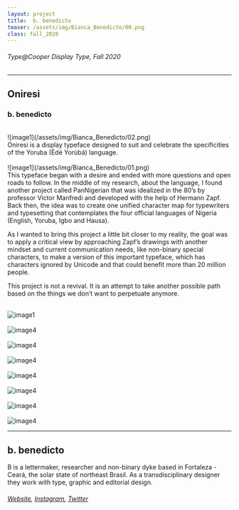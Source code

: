```yaml
---
layout: project
title:  b. benedicto
teaser: /assets/img/Bianca_Benedicto/00.png
class: fall_2020
---
```

###### Type@Cooper Display Type, Fall 2020 ######
---
## Oniresi ##
### b. benedicto ###
<br>
![image1](/assets/img/Bianca_Benedicto/02.png)
<br>
Oniresi is a display typeface designed to suit and celebrate the specificities of the Yoruba (Èdé Yorùbá) language.
<br><br>
![image1](/assets/img/Bianca_Benedicto/01.png)
<br>
This typeface began with a desire and ended with more questions and open roads to follow. In the middle of my research, about the language, I found another project called PanNigerian that was idealized in the 80’s by professor Victor Manfredi and developed with the help of Hermann Zapf. Back then, the idea was to create one unified character map for typewriters and typesetting that contemplates the four official languages of Nigeria (English, Yoruba, Igbo and Hausa).

As I wanted to bring this project a little bit closer to my reality, the goal was to apply a critical view by approaching Zapf’s drawings with another mindset and current communication needs, like non-binary special characters, to make a version of this important typeface, which has characters ignored by Unicode and that could benefit more than 20 million people.

This project is not a revival. It is an attempt to take another possible path based on the things we don’t want to perpetuate anymore. 
<br><br>

![image1](/assets/img/Bianca_Benedicto/03.png)
<br><br>
![image4](/assets/img/Bianca_Benedicto/04.png)
<br><br>
![image4](/assets/img/Bianca_Benedicto/05.png)
<br><br>
![image4](/assets/img/Bianca_Benedicto/06.png)
<br><br>
![image4](/assets/img/Bianca_Benedicto/07.png)
<br><br>
![image4](/assets/img/Bianca_Benedicto/08.gif)
<br><br>
![image4](/assets/img/Bianca_Benedicto/09.gif)
<br><br>
![image4](/assets/img/Bianca_Benedicto/10.png)

---
## b. benedicto ##
B is a lettermaker, researcher and non-binary dyke based in Fortaleza - Ceará, the solar state of northeast Brasil. As a transdisciplinary designer they work with type, graphic and editorial design.
<br>
###### [Website](https://bbenedicto.myportfolio.com/), [Instagram](https://www.instagram.com/bicodepena/), [Twitter](https://twitter.com/nbbenedicto/) ######
